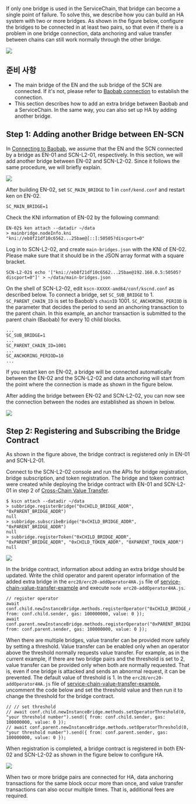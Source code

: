 If only one bridge is used in the ServiceChain, that bridge can become a single point of failure. To solve this, we describe how you can build an HA system with two or more bridges. As shown in the figure below, configure the bridges to be connected in at least two pairs, so that even if there is a problem in one bridge connection, data anchoring and value transfer between chains can still work normally through the other bridge.

![](../images/sc-ha-arch.png)


## 준비 사항 <a id="prerequisites"></a>
 - The main bridge of the EN and the sub bridge of the SCN are connected. If it's not, please refer to [Baobab connection](./en-scn-connection.md) to establish the connection.
 - This section describes how to add an extra bridge between Baobab and a ServiceChain. In the same way, you can also set up HA by adding another bridge.

## Step 1: Adding another Bridge between EN-SCN <a id="step-1-adding-another-bridge-between-en-scn"></a>

In [Connecting to Baobab](./en-scn-connection.md), we assume that the EN and the SCN connected by a bridge as EN-01 and SCN-L2-01, respectively. In this section, we will add another bridge between EN-02 and SCN-L2-02. Since it follows the same procedure, we will briefly explain.


![](../images/sc-ha-add-bridge.png)

After building EN-02, set `SC_MAIN_BRIDGE` to 1 in `conf/kend.conf` and restart ken on EN-02.

```console
SC_MAIN_BRIDGE=1
```

Check the KNI information of EN-02 by the following command:


```console
EN-02$ ken attach --datadir ~/data
> mainbridge.nodeInfo.kni
"kni://eb8f21df10c6562...25bae@[::]:50505?discport=0"
```

Log in to SCN-L2-02, and create `main-bridges.json` with the KNI of EN-02. Please make sure that it should be in the JSON array format with a square bracket.


```console
SCN-L2-02$ echo '["kni://eb8f21df10c6562...25bae@192.168.0.5:50505?discport=0"]' > ~/data/main-bridges.json
```

On the shell of SCN-L2-02, edit `kscn-XXXXX-amd64/conf/kscnd.conf` as described below. To connect a bridge, set `SC_SUB_BRIDGE` to 1. `SC_PARENT_CHAIN_ID` is set to Baobob's `chainID` 1001. `SC_ANCHORING_PERIOD` is the parameter that decides the period to send an anchoring transaction to the parent chain. In this example, an anchor transaction is submitted to the parent chain (Baobab) for every 10 child blocks.
```
...
SC_SUB_BRIDGE=1
...
SC_PARENT_CHAIN_ID=1001
...
SC_ANCHORING_PERIOD=10
...
```


If you restart ken on EN-02, a bridge will be connected automatically between the EN-02 and the SCN-L2-02 and data anchoring will start from the point where the connection is made as shown in the figure below.

After adding the bridge between EN-02 and SCN-L2-02, you can now see the connection between the nodes are established as shown in below.

![](../images/sc-ha-before-register.png)

## Step 2: Registering and Subscribing the Bridge Contract <a id="step-2-registering-and-subscribing-the-bridge-contract"></a>

As shown in the figure above, the bridge contract is registered only in EN-01 and SCN-L2-01.

Connect to the SCN-L2-02 console and run the APIs for bridge registration, bridge subscription, and token registration. The bridge and token contract were created while deploying the bridge contract with EN-01 and SCN-L2-01 in step 2 of [Cross-Chain Value Transfer](./value-transfer.md).

```
$ kscn attach --datadir ~/data
> subbridge.registerBridge("0xCHILD_BRIDGE_ADDR", "0xPARENT_BRIDGE_ADDR")
null
> subbridge.subscribeBridge("0xCHILD_BRIDGE_ADDR", "0xPARENT_BRIDGE_ADDR")
null
> subbridge.registerToken("0xCHILD_BRIDGE_ADDR", "0xPARENT_BRIDGE_ADDR", "0xCHILD_TOKEN_ADDR", "0XPARENT_TOKEN_ADDR")
null
```

![](../images/sc-ha-before-register2.png)

In the bridge contract, information about adding an extra bridge should be updated. Write the child operator and parent operator information of the added extra bridge in the `erc20/erc20-addOperator4HA.js` file of [service-chain-value-transfer-example](https://github.com/klaytn/servicechain-value-transfer-examples) and execute `node erc20-addOperator4HA.js`.

```
// register operator
await conf.child.newInstanceBridge.methods.registerOperator("0xCHILD_BRIDGE_ADDR").send({ from: conf.child.sender, gas: 100000000, value: 0 });
await conf.parent.newInstanceBridge.methods.registerOperator("0xPARENT_BRIDGE_ADDR").send({ from: conf.parent.sender, gas: 100000000, value: 0 });
```

When there are multiple bridges, value transfer can be provided more safely by setting a threshold. Value transfer can be enabled only when an operator above the threshold normally requests value transfer. For example, as in the current example, if there are two bridge pairs and the threshold is set to 2, value transfer can be provided only when both are normally requested. That is, even if one bridge is attacked and sends an abnormal request, it can be prevented. The default value of threshold is 1. In the `erc20/erc20-addOperator4HA.js` file of [service-chain-value-transfer-example](https://github.com/klaytn/servicechain-value-transfer-examples), uncomment the code below and set the threshold value and then run it to change the threshold for the bridge contract.

```
// // set threshold
// await conf.child.newInstanceBridge.methods.setOperatorThreshold(0, "your threshold number").send({ from: conf.child.sender, gas: 100000000, value: 0 });
// await conf.parent.newInstanceBridge.methods.setOperatorThreshold(0, "your threshold number").send({ from: conf.parent.sender, gas: 100000000, value: 0 });
```


When registration is completed, a bridge contract is registered in both EN-02 and SCN-L2-02 as shown in the figure below to configure HA.

![](../images/sc-ha-after-register.png)


When two or more bridge pairs are connected for HA, data anchoring transactions for the same block occur more than once, and value transfer transactions can also occur multiple times. That is, additional fees are required.